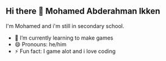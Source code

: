 ## Hi there 👋 Mohamed Abderahman Ikken
I'm Mohamed and i'm still in secondary school.
- 🌱 I’m currently learning to make games
- 😄 Pronouns: he/him
- ⚡ Fun fact: I game alot and i love coding

